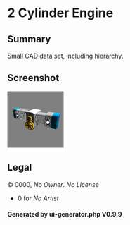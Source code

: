 # 2 Cylinder Engine

## Summary

Small CAD data set, including hierarchy.

## Screenshot

![screenshot](screenshot/screenshot.png)

## Legal

&copy; 0000, _No Owner_. _No License_

 - 0 for _No Artist_

#### Generated by ui-generator.php V0.9.9